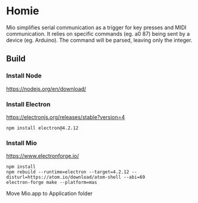 # Homie

Mio simplifies serial communication as a trigger for key presses and MIDI communication. It relies on specific commands (eg. a0 87) being sent by a device (eg. Arduino). The command will be parsed, leaving only the integer.

## Build

### Install Node

https://nodejs.org/en/download/

### Install Electron

https://electronjs.org/releases/stable?version=4

```
npm install electron@4.2.12
```

### Install Mio

https://www.electronforge.io/

```
npm install
npm rebuild --runtime=electron --target=4.2.12 --disturl=https://atom.io/download/atom-shell --abi=69
electron-forge make --platform=mas

```

Move Mio.app to Application folder
